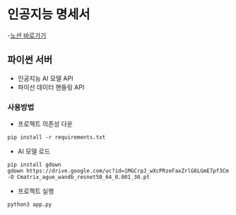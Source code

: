 # 인공지능 명세서

-[노션 바로가기](https://www.notion.so/elice/802ffbb949364d02ab3647290db7c297?pvs=4)

## 파이썬 서버

-   인공지능 AI 모델 API
-   파이선 데이터 핸들링 API

### 사용방법

-   프로젝트 의존성 다운

```
pip install -r requirements.txt
```

-   AI 모델 로드

```
pip install gdown
gdown https://drive.google.com/uc?id=1MGCrpJ_wXcPRzeFaxZrlG6LGmE7pf3Cm -O Cmatrix_ague_wandb_resnet50_64_0.001_30.pt
```

-   프로젝트 실행

```
python3 app.py
```

